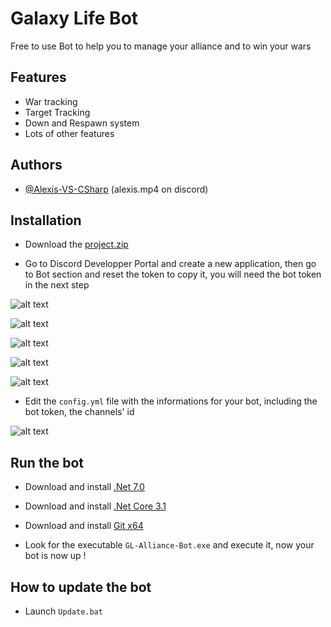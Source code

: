 
# Galaxy Life Bot

Free to use Bot to help you to manage your alliance and to win your wars


## Features

- War tracking
- Target Tracking
- Down and Respawn system
- Lots of other features
## Authors

- [@Alexis-VS-CSharp](https://github.com/Alexis-VS-CSharp) (alexis.mp4 on discord)


## Installation

- Download the [project.zip](https://github.com/Alexis-VS-CSharp/Galaxy-Life-Alliance-Bot/archive/refs/heads/main.zip)

- Go to Discord Developper Portal and create a new application, then go to Bot section and reset the token to copy it, you will need the bot token in the next step

![alt text](https://i.imgur.com/XVTNfZj.png)

![alt text](https://i.imgur.com/zMaNlpF.png)

![alt text](https://i.imgur.com/zCeiFzw.png)

![alt text](https://i.imgur.com/9Isb5OC.png)

![alt text](https://i.imgur.com/LMi0UZ4.png)

- Edit the ``config.yml`` file with the informations for your bot, including the bot token, the channels' id 

![alt text](https://i.imgur.com/VmHiNHv.png)

## Run the bot

- Download and install [.Net 7.0](https://dotnet.microsoft.com/en-us/download/dotnet/7.0)
- Download and install [.Net Core 3.1](https://dotnet.microsoft.com/en-us/download/dotnet/3.1)
- Download and install [Git x64](https://git-scm.com/download/win)

- Look for the executable ``GL-Alliance-Bot.exe`` and execute it, now your bot is now up ! 

## How to update the bot
- Launch ``Update.bat``